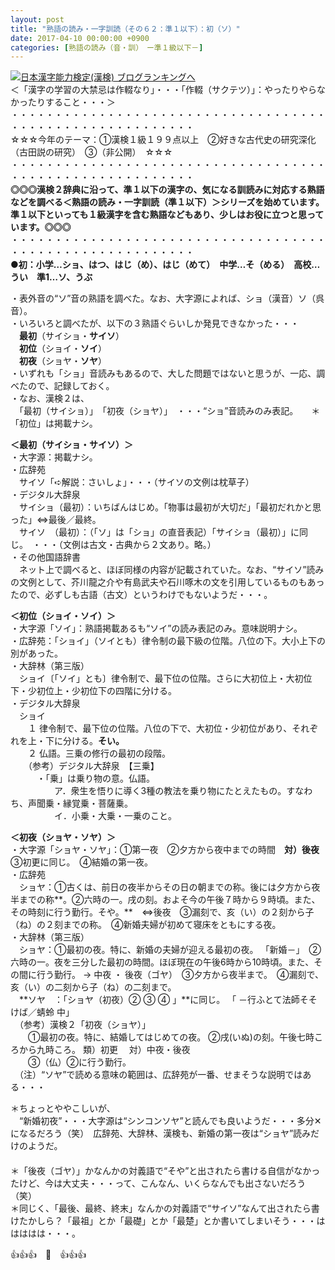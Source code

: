 ```yaml
---
layout: post
title: "熟語の読み・一字訓読（その６２：準１以下）：初（ソ）"
date: 2017-04-10 00:00:00 +0900
categories: [熟語の読み（音・訓）　ー準１級以下－]
---
```


[![](/syuusyuu9701/assets/images/熟語の読み・一字訓読（その６２：準１以下）：初（ソ）-br_c_3028_1.gif)](http://blog.with2.net/link.php?1659096:3028 "日本漢字能力検定(漢検) ブログランキングへ")[日本漢字能力検定(漢検) ブログランキングへ](http://blog.with2.net/link.php?1659096:3028)  
＜「漢字の学習の大禁忌は作輟なり」・・・「作輟（サクテツ）」：やったりやらなかったりすること・・・＞  
・・・・・・・・・・・・・・・・・・・・・・・・・・・・・・・・・・・・・・・・・・・・・・・・・・・・・・・・・  
☆☆☆今年のテーマ：①漢検１級１９９点以上　②好きな古代史の研究深化（古田説の研究）　③（非公開）　☆☆☆　　  
・・・・・・・・・・・・・・・・・・・・・・・・・・・・・・・・・・・・・・・・・・・・・・・・・・・・・・・・・  
**◎◎◎漢検２辞典に沿って、準１以下の漢字の、気になる訓読みに対応する熟語などを調べる＜熟語の読み・一字訓読（準１以下）＞シリーズを始めています。準１以下といっても１級漢字を含む熟語などもあり、少しはお役に立つと思っています。◎◎◎**  
・・・・・・・・・・・・・・・・・・・・・・・・・・・・・・・・・・・・・・・・・・・・・・・・・・・・・・・・・  
**●初：小学…ショ、はつ、はじ（め）、はじ（めて）　中学…そ（める）　高校…うい　準1…ソ、うぶ**  
  
・表外音の“ソ”音の熟語を調べた。なお、大字源によれば、ショ（漢音）ソ（呉音）。  
・いろいろと調べたが、以下の３熟語ぐらいしか発見できなかった・・・  
　**最初**（サイショ・**サイソ**）  
　**初位**（ショイ・**ソイ**）  
　**初夜**（ショヤ・**ソヤ**）  
・いずれも「ショ」音読みもあるので、大した問題ではないと思うが、一応、調べたので、記録しておく。  
・なお、漢検２は、  
　「最初（サイショ）」　「初夜（ショヤ）」　・・・“ショ”音読みのみ表記。　　＊「初位」は掲載ナシ。  
  
**＜最初（サイショ・サイソ）＞**  
・大字源：掲載ナシ。  
・広辞苑  
　サイソ「➪解説：さいしょ」・・・（サイソの文例は枕草子）  
・デジタル大辞泉  
　サイショ（最初）：いちばんはじめ。「物事は最初が大切だ」「最初だれかと思った」⇔最後／最終。   
　サイソ　（最初）：（「ソ」は「ショ」の直音表記）「サイショ（最初）」に同じ。　・・・（文例は古文・古典から２文あり。略。）  
・その他国語辞書  
　ネット上で調べると、ほぼ同様の内容が記載されていた。なお、“サイソ”読みの文例として、芥川龍之介や有島武夫や石川啄木の文を引用しているものもあったので、必ずしも古語（古文）というわけでもないようだ・・・。  
  
  
**＜初位（ショイ・ソイ）＞**　　  
・大字源「ソイ」：熟語掲載あるも“ソイ”の読み表記のみ。意味説明ナシ。  
・広辞苑：「ショイ」（ソイとも）律令制の最下級の位階。八位の下。大小上下の別があった。  
・大辞林（第三版）  
　ショイ〔「ソイ」とも〕律令制で、最下位の位階。さらに大初位上・大初位下・少初位上・少初位下の四階に分ける。  
・デジタル大辞泉  
　ショイ  
　　１ 律令制で、最下位の位階。八位の下で、大初位・少初位があり、それぞれを上・下に分ける。**そい。**  
　　２ 仏語。三乗の修行の最初の段階。   
　　（参考）デジタル大辞泉　【三乗】  
　　　・「乗」は乗り物の意。仏語。  
　　　　　ア．衆生を悟りに導く3種の教法を乗り物にたとえたもの。すなわち、声聞乗・縁覚乗・菩薩乗。  
　　　　　イ．小乗・大乗・一乗のこと。  
  
**＜初夜（ショヤ・ソヤ）＞**  
・大字源「ショヤ・ソヤ」：①第一夜　②夕方から夜中までの時間　**対）後夜**　③初更に同じ。　④結婚の第一夜。  
・広辞苑  
　ショヤ：①古くは、前日の夜半からその日の朝までの称。後には夕方から夜半までの称**。②六時の一。戌の刻。およそ今の午後７時から９時頃。また、その時刻に行う勤行。そや。**　⇔後夜　③漏刻で、亥（い）の２刻から子（ね）の２刻までの称。　④新婚夫婦が初めて寝床をともにする夜。  
・大辞林（第三版）  
　ショヤ：①最初の夜。特に、新婚の夫婦が迎える最初の夜。 「新婚－」　②六時の一。夜を三分した最初の時間。ほぼ現在の午後6時から10時頃。また、その間に行う勤行。 → 中夜 ・ 後夜（ゴヤ）　③夕方から夜半まで。　④漏刻で、亥（い）の二刻から子（ね）の二刻まで。   
　**ソヤ　：「ショヤ（初夜）② ③ ④ 」**に同じ。 「 －行ふとて法師そそけば／蜻蛉 中」  
　（参考）漢検２「初夜（ショヤ）」  
　　①最初の夜。特に、結婚してはじめての夜。 ②戌(いぬ)の刻。午後七時ころから九時ころ。 類）初更 　対）中夜・後夜　  
　　③（仏）②に行う勤行。  
　（注）“ソヤ”で読める意味の範囲は、広辞苑が一番、せまそうな説明ではある・・・  
  
  
＊ちょっとややこしいが、  
　“新婚初夜”・・・大字源は“シンコンソヤ”と読んでも良いようだ・・・多分✕になるだろう（笑）　広辞苑、大辞林、漢検も、新婚の第一夜は“ショヤ”読みだけのようだ。  
　  
＊「後夜（ゴヤ）」かなんかの対義語で“そや”と出されたら書ける自信がなかったけど、今は大丈夫・・・って、こんなん、いくらなんでも出さないだろう（笑）  
＊同じく、「最後、最終、終末」なんかの対義語で“サイソ”なんて出されたら書けたかしら？「最祖」とか「最礎」とか「最楚」とか書いてしまいそう・・・ははははは・・・。  
  
👍👍👍　🐔　👍👍👍  